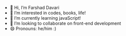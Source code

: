 - 👋 Hi, I’m Farshad Davari
- 👀 I’m interested in codes, books, life!
- 🌱 I’m currently learning javaScript!
- 💞️ I’m looking to collaborate on front-end development
- 😄 Pronouns: he/him :)

<!---
Far-Davari/Far-Davari is a ✨ special ✨ repository because its `README.md` (this file) appears on your GitHub profile.
You can click the Preview link to take a look at your changes.
--->
